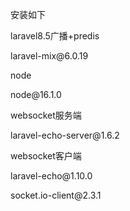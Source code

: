 <p>安装如下</p>
<p>laravel8.5广播+predis</p>
<p>laravel-mix@6.0.19</p>
node
<p>node@16.1.0</p>
websocket服务端 
<p>laravel-echo-server@1.6.2</p>
websocket客户端 
<p>laravel-echo@1.10.0</p>
<p>socket.io-client@2.3.1</p>







